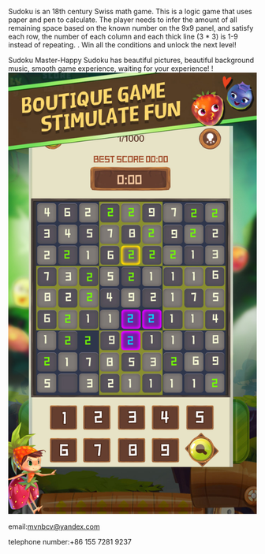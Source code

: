Sudoku is an 18th century Swiss math game. This is a logic game that uses paper and pen to calculate. The player needs to infer the amount of all remaining space based on the known number on the 9x9 panel, and satisfy each row, the number of each column and each thick line (3 * 3) is 1-9 instead of repeating. . Win all the conditions and unlock the next level!

Sudoku Master-Happy Sudoku has beautiful pictures, beautiful background music, smooth game experience, waiting for your experience! !![](1.jpg)

email:mvnbcv@yandex.com

telephone number:+86 155 7281 9237